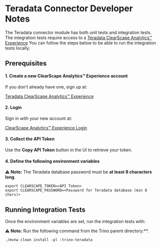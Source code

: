 # Teradata Connector Developer Notes
The Teradata connector module has both unit tests and integration tests. 
The integration tests require access to a [Teradata ClearScape Analytics™ Experience](https://clearscape.teradata.com/sign-in)
You can follow the steps below to be able to run the integration tests locally.


## Prerequisites
#### 1. Create a new ClearScape Analytics™ Experience account

 If you don't already have one, sign up at:
 
 [Teradata ClearScape Analytics™ Experience](https://www.teradata.com/getting-started/demos/clearscape-analytics)
 

#### 2. Login

 Sign in with your new account at:
 
 [ClearScape Analytics™ Experience Login](https://clearscape.teradata.com/sign-in)
 

#### 3. Collect the API Token

 Use the **Copy API Token** button in the UI to retrieve your token.
 

#### 4. Define the following environment variables

⚠️ **Note:** The Teradata database password must be **at least 8 characters long**.

```
export CLEARSCAPE_TOKEN=<API Token>
export CLEARSCAPE_PASSWORD=<Password for Teradata database (min 8 chars)>
```
## Running Integration Tests
Once the environment variables are set, run the integration tests with:

⚠️ **Note:** Run the following command from the Trino parent directory:**.

  ```
 ./mvnw clean install -pl :trino-teradata
```
